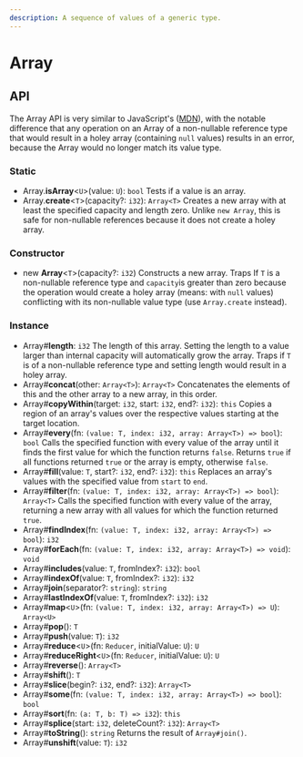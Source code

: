 ```yaml
---
description: A sequence of values of a generic type.
---
```


# Array

## API

The Array API is very similar to JavaScript's \([MDN](https://developer.mozilla.org/en-US/docs/Web/JavaScript/Reference/Global_Objects/Array)\), with the notable difference that any operation on an Array of a non-nullable reference type that would result in a holey array \(containing `null` values\) results in an error, because the Array would no longer match its value type.

### Static

* Array.**isArray**&lt;`U`&gt;\(value: `U`\): `bool` Tests if a value is an array.
* Array.**create**&lt;`T`&gt;\(capacity?: `i32`\): `Array<T>` Creates a new array with at least the specified capacity and length zero. Unlike `new Array`, this is safe for non-nullable references because it does not create a holey array.

### Constructor

* new **Array**&lt;`T`&gt;\(capacity?: `i32`\) Constructs a new array. Traps If `T` is a non-nullable reference type and `capacity`is greater than zero because the operation would create a holey array \(means: with `null` values\) conflicting with its non-nullable value type \(use `Array.create` instead\).

### Instance

* Array\#**length**: `i32` The length of this array. Setting the length to a value larger than internal capacity will automatically grow the array. Traps if `T` is of a non-nullable reference type and setting length would result in a holey array.
* Array\#**concat**\(other: `Array<T>`\): `Array<T>` Concatenates the elements of this and the other array to a new array, in this order.
* Array\#**copyWithin**\(target: `i32`, start: `i32`, end?: `i32`\): `this` Copies a region of an array's values over the respective values starting at the target location.
* Array\#**every**\(fn: `(value: T, index: i32, array: Array<T>) => bool`\): `bool` Calls the specified function with every value of the array until it finds the first value for which the function returns `false`. Returns `true` if all functions returned `true` or the array is empty, otherwise `false`.
* Array\#**fill**\(value: `T`, start?: `i32`, end?: `i32`\): `this` Replaces an array's values with the specified value from `start` to `end`.
* Array\#**filter**\(fn: `(value: T, index: i32, array: Array<T>) => bool`\): `Array<T>` Calls the specified function with every value of the array, returning a new array with all values for which the function returned `true`.
* Array\#**findIndex**\(fn: `(value: T, index: i32, array: Array<T>) => bool`\): `i32` 
* Array\#**forEach**\(fn: `(value: T, index: i32, array: Array<T>) => void`\): `void` 
* Array\#**includes**\(value: `T`, fromIndex?: `i32`\): `bool` 
* Array\#**indexOf**\(value: `T`, fromIndex?: `i32`\): `i32` 
* Array\#**join**\(separator?: `string`\): `string` 
* Array\#**lastIndexOf**\(value: `T`, fromIndex?: `i32`\): `i32` 
* Array\#**map**&lt;`U`&gt;\(fn: `(value: T, index: i32, array: Array<T>) => U`\): `Array<U>` 
* Array\#**pop**\(\): `T` 
* Array\#**push**\(value: `T`\): `i32` 
* Array\#**reduce**&lt;`U`&gt;\(fn: `Reducer`, initialValue: `U`\): `U` 
* Array\#**reduceRight**&lt;`U`&gt;\(fn: `Reducer`, initialValue: `U`\): `U` 
* Array\#**reverse**\(\): `Array<T>` 
* Array\#**shift**\(\): `T` 
* Array\#**slice**\(begin?: `i32`, end?: `i32`\): `Array<T>` 
* Array\#**some**\(fn: `(value: T, index: i32, array: Array<T>) => bool`\): `bool` 
* Array\#**sort**\(fn: `(a: T, b: T) => i32`\): `this` 
* Array\#**splice**\(start: `i32`, deleteCount?: `i32`\): `Array<T>` 
* Array\#**toString**\(\): `string` Returns the result of `Array#join()`.
* Array\#**unshift**\(value: `T`\): `i32` 

